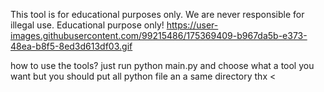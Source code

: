                                                                                      
This tool is for educational purposes only. We are never responsible for illegal use. Educational purpose only!
https://user-images.githubusercontent.com/99215486/175369409-b967da5b-e373-48ea-b8f5-8ed3d613df03.gif


how to use the tools?
just run python main.py and choose what a tool you want but you should put all python file an a same directory thx <
